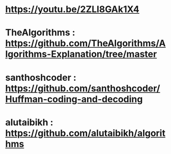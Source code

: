 

# https://youtu.be/2ZLl8GAk1X4 
# TheAlgorithms : https://github.com/TheAlgorithms/Algorithms-Explanation/tree/master
# santhoshcoder : https://github.com/santhoshcoder/Huffman-coding-and-decoding
# alutaibikh : https://github.com/alutaibikh/algorithms
